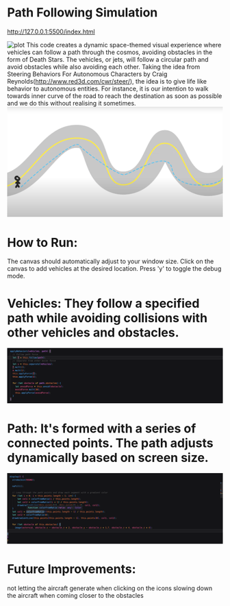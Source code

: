 # Path Following Simulation

http://127.0.0.1:5500/index.html

![plot](snippets/screenshot.png)
This code creates a dynamic space-themed visual experience where vehicles can follow a path through the cosmos, avoiding obstacles in the form of Death Stars. The vehicles, or jets, will follow a circular path and avoid obstacles while also avoiding each other. Taking the idea from Steering Behaviors For Autonomous Characters by Craig Reynolds(http://www.red3d.com/cwr/steer/), the idea is to give life like behavior to autonomous entities. For instance, it is our intention to walk towards inner curve of the road to reach the destination as soon as possible and we do this without realising it sometimes.
![plot](snippets/Screenshot2.png)



# How to Run:
The canvas should automatically adjust to your window size.
Click on the canvas to add vehicles at the desired location.
Press 'y' to toggle the debug mode.

# Vehicles: They follow a specified path while avoiding collisions with other vehicles and obstacles.
![plot](snippets/Screenshot3.png)

# Path: It's formed with a series of connected points. The path adjusts dynamically based on screen size.
![plot](snippets/Screenshot4.png)

# Future Improvements:
not letting the aircraft generate when clicking on the icons
slowing down the aircraft when coming closer to the obstacles